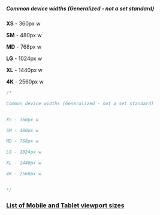 ##### Common device widths (Generalized - not a set standard)

**XS** - 360px w

**SM** - 480px w

**MD** - 768px w

**LG** - 1024px w

**XL** - 1440px w

**4K** - 2560px w



```css
/* 

Common device widths (Generalized - not a set standard)


XS - 360px w

SM - 480px w

MD - 768px w

LG - 1024px w

XL - 1440px w

4K - 2560px w


*/
```



### [List of Mobile and Tablet viewport sizes](https://docs.adobe.com/content/help/en/target/using/experiences/vec/mobile-viewports.html)



